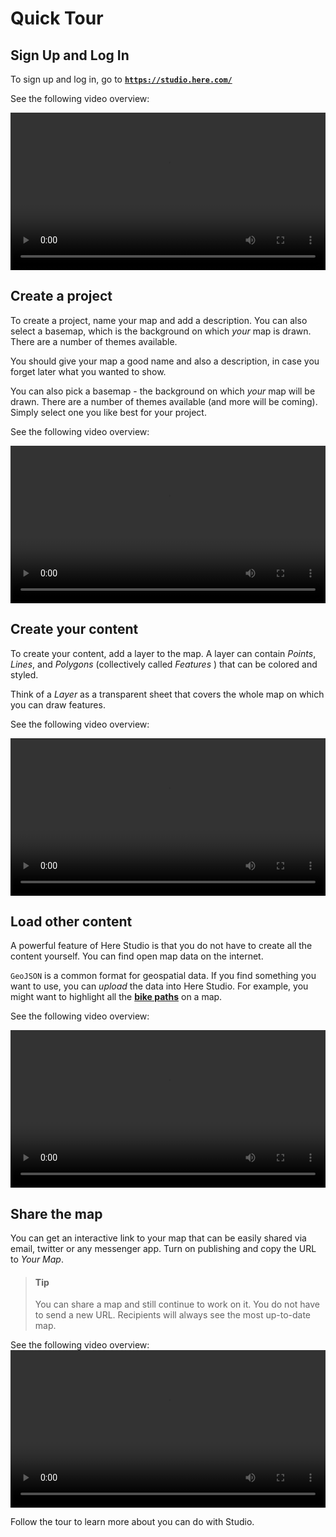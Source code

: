 # Quick Tour

## Sign Up and Log In

To sign up and log in, go to **[`https://studio.here.com/`](https://studio.here.com/)**  

See the following video overview:

<video width="100%"  controls>
  <source src="../videos/projects-dashboard.mp4" type="video/mp4">
  <source src="../../videos/projects-dashboard.mp4" type="video/mp4">
You can view a video overview of this content <a href="../videos/projects-dashboard.mp4">here</a>.
</video>

## Create a project

To create a project, name your map and add a description. You can also select a basemap, which is the background on which _your_ map is drawn. There are a number of themes available.

You should give your map a good name and also a description, in case you forget later what you wanted to show.

You can also pick a basemap - the background on which _your_ map will be drawn. There are a number of themes available (and more will be coming).
Simply select one you like best for your project.

See the following video overview:

<video width="100%"  controls>
  <source src="../videos/create-new-project.mp4" type="video/mp4">
  <source src="../../videos/create-new-project.mp4" type="video/mp4">
You can view a video overview of this content <a href="../videos/create-new-project.mp4">here</a>.
</video>

## Create your content

To create your content, add a layer to the map. A layer can contain 
_Points_, _Lines_, and _Polygons_ (collectively called _Features_ ) that can be colored and styled.

Think of a _Layer_ as a transparent sheet that covers the whole map on which you can draw features.

See the following video overview:

<video width="100%"  controls>
  <source src="../videos/draw-layer.mp4" type="video/mp4">
  <source src="../../videos/draw-layer.mp4" type="video/mp4">
You can view a video overview of this content <a href="../videos/draw-layer.mp4">here</a>.
</video>

## Load other content

A powerful feature of Here Studio is that you do not have to create all the content yourself. You can find open map data on the internet.

`GeoJSON` is a common format for geospatial data. If you find something you want to use, you can _upload_ the data into Here Studio. For example, you might want to highlight all the [**bike paths**](https://data.sfgov.org/Transportation/Map-of-SFMTA-Bikeway-Network/ccs9-xdqj) on a map.

See the following video overview:

<video width="100%"  controls>
  <source src="../videos/upload-data.mp4" type="video/mp4">
  <source src="../../videos/upload-data.mp4" type="video/mp4">
You can view a video overview of this content <a href="../videos/upload-data.mp4">here</a>.
</video>

## Share the map

You can get an interactive link to your map that can be easily
shared via email, twitter or any messenger app. Turn
on publishing and copy the URL to _Your Map_.

> #### Tip
>
> You can share a map and still continue to work on it. You do not have to send a new URL. Recipients will always see the most up-to-date map.

See the following video overview:
<video width="100%"  controls>
  <source src="../videos/publish-map.mp4" type="video/mp4">
  <source src="../../videos/publish-map.mp4" type="video/mp4">
You can view a video overview of this content <a href="../videos/publish-map.mp4">here</a>.
</video>

Follow the tour to learn more about you can do with Studio.
